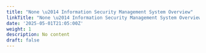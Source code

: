 ```yaml
---
title: "None \u2014 Information Security Management System Overview"
linkTitle: "None \u2014 Information Security Management System Overview"
date: '2025-05-01T21:05:00Z'
weight: 1
description: No content
draft: false
---
```



